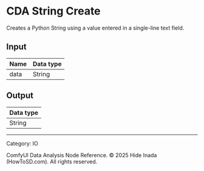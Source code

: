 # CDA String Create
Creates a Python String using a value entered in a single-line text field.

## Input
| Name | Data type |
|---|---|
| data | String |

## Output
| Data type |
|---|
| String |

<HR>
Category: IO

ComfyUI Data Analysis Node Reference. © 2025 Hide Inada (HowToSD.com). All rights reserved.

